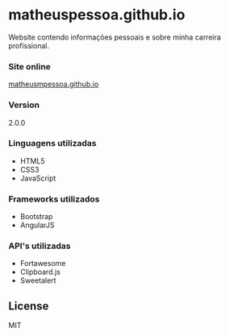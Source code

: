 # matheuspessoa.github.io
Website contendo informações pessoais e sobre minha carreira profissional.

### Site online 
[matheusmpessoa.github.io](http://matheusmpessoa.github.io/#/)

### Version
2.0.0

### Linguagens utilizadas
* HTML5
* CSS3
* JavaScript

### Frameworks utilizados
* Bootstrap
* AngularJS

### API's utilizadas
* Fortawesome
* Clipboard.js
* Sweetalert

License
----
MIT